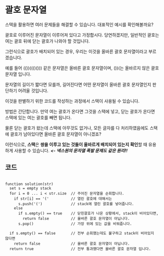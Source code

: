 괄호 문자열
=====
스택을 활용하면 여러 문제들을 해결할 수 있습니다. 대표적인 예시를 확인해볼까요?  

괄호로 이루어진 문자열이 이루어져 있다고 가정합시다. 당연하겠지만, 일반적인 괄호는 여는 괄호 뒤에 닫는 괄호가 나와야 할 것입니다.   

그런식으로 괄호가 배치되어 있는 경우, 우리는 이것을 올바른 괄호 문자열이라고 부르겠습니다.  

예를 들어 (())((()())) 같은 문자열은 올바른 괄호 문자열이며, ())(는 올바르지 않은 괄호 문자열 입니다.  

문자열의 길이가 짧다면 모를까, 길어진다면 어떤 문자열이 올바른 괄호 문자열인지 판단하기 어려울 것입니다.  

이것을 판별하기 위한 코드를 작성하는 과정에서 스택이 사용될 수 있습니다.  

방법은 간단합니다. 만약 여는 괄호가 온다면 그것을 스택에 넣고, 닫는 괄호가 온다면 스택에 있는 여는 괄호를 빼면 됩니다.   

물론 닫는 괄호가 왔는데 스택에 아무것도 없거나, 모든 글자를 다 처리하였음에도 스택에 괄호가 남아있다면 올바른 괄호 문자열이 아니겠죠?  

이런식으로, **스택**은 **쌍을 이루고 있는 것들이 올바르게 배치되어 있는지 확인**할 때 유용하게 사용할 수 있습니다. ***<- 넥스원의 문자열 폭발 문제도 같은 원리!!*** 

코드
-------
<pre>
  <code>
function solution(str)
  set s = empty stack
  for i = 0 ... i < str.size  // 주어진 문자열을 순회합니다.
    if str[i] == '('          // 열린 괄호에 대해서는
      s.push('(')             // stack에 열린 괄호를 넣어줍니다.
    else
      if s.empty() == true    // 닫힌괄호가 나온 상황에서, stack이 비어있다면,
        return false          // 올바른 괄호 문자열이 아닙니다.
      s.pop()                 // 가장 위에 있는 값을 비워줍니다.

  if s.empty() == false       // 전부 순회했는데도 불구하고 stack이 비어있지 않다면
    return false              // 올바른 괄호 문자열이 아닙니다.
  return true                 // 전부 통과했다면 올바른 괄호 문자열 입니다.
    
  </code>
</pre>
